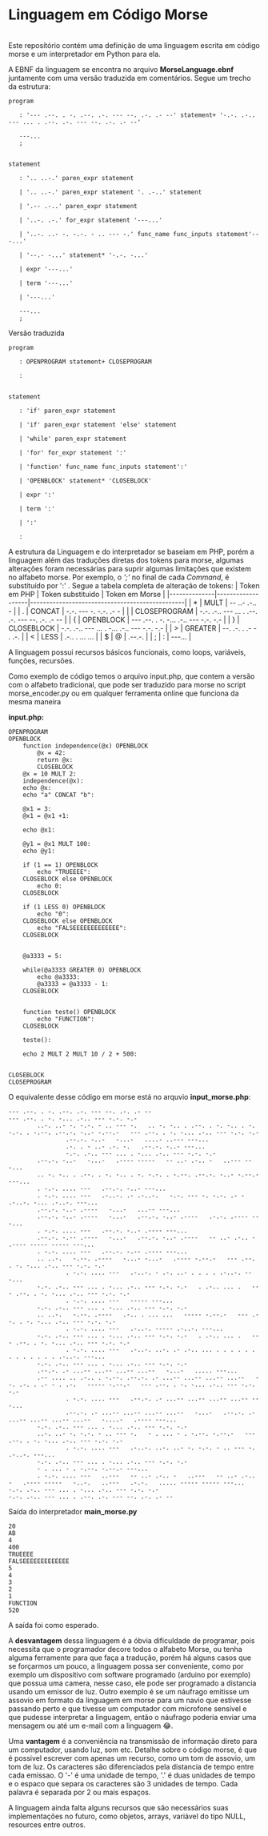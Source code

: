 # Linguagem em Código Morse
<br>
Este reposítório contém uma definição de uma linguagem escrita em código morse e um interpretador em Python para ela.

A EBNF da linguagem se encontra no arquivo **MorseLanguage.ebnf** juntamente com uma versão traduzida em comentários.
Segue um trecho da estrutura:
```
program

   : '--- .--. . -. .--. .-. --- --. .-. .- --' statement+ '-.-. .-.. --- ... . .--. .-. --- --. .-. .- --'

   ---...
   ;


statement

   : '.. ..-.' paren_expr statement

   | '.. ..-.' paren_expr statement '. .-..' statement

   | '.-- .-..' paren_expr statement

   | '..-. .-.' for_expr statement '---...'

   | '..-. ..- -. -.-. - .. --- -.' func_name func_inputs statement'---...'

   | '--.- -...' statement* '-.-. -...'

   | expr '---...'

   | term '---...'

   | '---...'

   ---...
   ;
```

Versão traduzida
```
program

   : OPENPROGRAM statement+ CLOSEPROGRAM

   :


statement

   : 'if' paren_expr statement

   | 'if' paren_expr statement 'else' statement

   | 'while' paren_expr statement

   | 'for' for_expr statement ':'

   | 'function' func_name func_inputs statement':'

   | 'OPENBLOCK' statement* 'CLOSEBLOCK'

   | expr ':'

   | term ':'

   | ':'

   :
```

A estrutura da Linguagem e do interpretador se baseiam em PHP, porém a linguagem além das traduções diretas dos tokens para morse, algumas alterações foram necessárias para suprir algumas limitações que existem no alfabeto morse. 
Por exemplo, o *';'* no final de cada *Command*, é substituído por ':' .
Segue a tabela completa de alteração de tokens:
| Token em PHP | Token substituido | Token em Morse                                 |
|--------------|-------------------|------------------------------------------------|
| *            | MULT              | -- ..- .-.. -                                  |
| .            | CONCAT            | -.-. --- -. -.-. .- -                          |
| <?php        | OPENPROGRAM       | --- .--. . -. .--. .-. --- --. .-. .- --       |
| ?>           | CLOSEPROGRAM      | -.-. .-.. --- ... . .--. .-. --- --. .-. .- -- |
| {            | OPENBLOCK         | --- .--. . -. -... .-.. --- -.-. -.-           |
| }            | CLOSEBLOCK        | -.-. .-.. --- ... . -... .-.. --- -.-. -.-     |
| >            | GREATER           | --. .-. . .- - . .-.                           |
| <            | LESS              | .-.. . ... ...                                 |
| $            | @                 | .--.-.                                         |
| ;            | :                 | ---...                                         |


A linguagem possui recursos básicos funcionais, como loops, variáveis, funções, recursões.

Como exemplo de código temos o arquivo input.php, que contem a versão com o alfabeto tradicional, que pode ser traduzido para morse no script morse_encoder.py ou em qualquer ferramenta online que funciona da mesma maneira

**input.php:**
```
OPENPROGRAM
OPENBLOCK
    function independence(@x) OPENBLOCK
        @x = 42:
        return @x:
        CLOSEBLOCK
    @x = 10 MULT 2:
    independence(@x):
    echo @x:
    echo "a" CONCAT "b":

    @x1 = 3:
    @x1 = @x1 +1:

    echo @x1:

    @y1 = @x1 MULT 100:
    echo @y1:

    if (1 == 1) OPENBLOCK
        echo "TRUEEEE":
    CLOSEBLOCK else OPENBLOCK
        echo 0:
    CLOSEBLOCK

    if (1 LESS 0) OPENBLOCK
        echo "0":
    CLOSEBLOCK else OPENBLOCK
        echo "FALSEEEEEEEEEEEEE":
    CLOSEBLOCK


    @a3333 = 5:

    while(@a3333 GREATER 0) OPENBLOCK
        echo @a3333:
        @a3333 = @a3333 - 1:
    CLOSEBLOCK


    function teste() OPENBLOCK
        echo "FUNCTION":
    CLOSEBLOCK

    teste():

    echo 2 MULT 2 MULT 10 / 2 + 500:


CLOSEBLOCK
CLOSEPROGRAM

```

O equivalente desse código em morse está no arquvio **input_morse.php**:
```
--- .--. . -. .--. .-. --- --. .-. .- -- 
--- .--. . -. -... .-.. --- -.-. -.- 
        ..-. ..- -. -.-. - .. --- -.   .. -. -.. . .--. . -. -.. . -. -.-. . -.--. .--.-. -..- -.--.-   --- .--. . -. -... .-.. --- -.-. -.- 
                .--.-. -..-   -...-   ....- ..--- ---... 
                .-. . - ..- .-. -.   .--.-. -..- ---... 
                -.-. .-.. --- ... . -... .-.. --- -.-. -.- 
        .--.-. -..-   -...-   .---- -----   -- ..- .-.. -   ..--- ---... 
        .. -. -.. . .--. . -. -.. . -. -.-. . -.--. .--.-. -..- -.--.- ---... 
        . -.-. .... ---   .--.-. -..- ---... 
        . -.-. .... ---   .-..-. .- .-..-.   -.-. --- -. -.-. .- -   .-..-. -... .-..-. ---... 
        .--.-. -..- .----   -...-   ...-- ---... 
        .--.-. -..- .----   -...-   .--.-. -..- .----   .-.-. .---- ---... 
        . -.-. .... ---   .--.-. -..- .---- ---... 
        .--.-. -.-- .----   -...-   .--.-. -..- .----   -- ..- .-.. -   .---- ----- ----- ---... 
        . -.-. .... ---   .--.-. -.-- .---- ---... 
        .. ..-.   -.--. .----   -...- -...-   .---- -.--.-   --- .--. . -. -... .-.. --- -.-. -.- 
                . -.-. .... ---   .-..-. - .-. ..- . . . . .-..-. ---... 
        -.-. .-.. --- ... . -... .-.. --- -.-. -.-   . .-.. ... .   --- .--. . -. -... .-.. --- -.-. -.- 
                . -.-. .... ---   ----- ---... 
        -.-. .-.. --- ... . -... .-.. --- -.-. -.- 
        .. ..-.   -.--. .----   .-.. . ... ...   ----- -.--.-   --- .--. . -. -... .-.. --- -.-. -.- 
                . -.-. .... ---   .-..-. ----- .-..-. ---... 
        -.-. .-.. --- ... . -... .-.. --- -.-. -.-   . .-.. ... .   --- .--. . -. -... .-.. --- -.-. -.- 
                . -.-. .... ---   .-..-. ..-. .- .-.. ... . . . . . . . . . . . . . .-..-. ---... 
        -.-. .-.. --- ... . -... .-.. --- -.-. -.- 
        .--.-. .- ...-- ...-- ...-- ...--   -...-   ..... ---... 
        .-- .... .. .-.. . -.--. .--.-. .- ...-- ...-- ...-- ...--   --. .-. . .- - . .-.   ----- -.--.-   --- .--. . -. -... .-.. --- -.-. -.- 
                . -.-. .... ---   .--.-. .- ...-- ...-- ...-- ...-- ---... 
                .--.-. .- ...-- ...-- ...-- ...--   -...-   .--.-. .- ...-- ...-- ...-- ...--   -....-   .---- ---... 
        -.-. .-.. --- ... . -... .-.. --- -.-. -.- 
        ..-. ..- -. -.-. - .. --- -.   - . ... - . -.--. -.--.-   --- .--. . -. -... .-.. --- -.-. -.- 
                . -.-. .... ---   .-..-. ..-. ..- -. -.-. - .. --- -. .-..-. ---... 
        -.-. .-.. --- ... . -... .-.. --- -.-. -.- 
        - . ... - . -.--. -.--.- ---... 
        . -.-. .... ---   ..---   -- ..- .-.. -   ..---   -- ..- .-.. -   .---- -----   -..-.   ..---   .-.-.   ..... ----- ----- ---... 
-.-. .-.. --- ... . -... .-.. --- -.-. -.- 
-.-. .-.. --- ... . .--. .-. --- --. .-. .- -- 
```

Saída do interpretador **main_morse.py**
```
20
AB
4
400
TRUEEEE
FALSEEEEEEEEEEEEE
5
4
3
2
1
FUNCTION
520
```
A saída foi como esperado.

A **desvantagem** dessa linguagem é a óbvia dificuldade de programar, pois necessita que o programador decore todos o alfabeto Morse, ou tenha alguma ferramente para que faça a tradução, porém há alguns casos que se forçarmos um pouco, a linguagem possa ser conveniente, como por exemplo um dispositivo com software programado (arduino por exemplo) que possua uma camera, nesse caso, ele pode ser programado a distancia usando um emissor de luz. Outro exemplo é se um náufrago emitisse um assovio em formato da linguagem em morse para um navio que estivesse passando perto e que tivesse um computador com microfone sensível e que pudesse interpretar a linguagem, então o náufrago poderia enviar uma mensagem ou até um e-mail com a linguagem 😂. 

Uma **vantagem** é a conveniência na transmissão de informação direto para um computador, usando luz, som etc.
Detalhe sobre o código morse, é que é possivel escrever com apenas um recurso, como um tom de assovio, um tom de luz. Os caracteres são diferenciados pela distancia de tempo entre cada emissao. O '-' é uma unidade de tempo, '.' é duas unidades de tempo e o espaco que separa os caracteres são 3 unidades de tempo. Cada palavra é separada por 2 ou mais espaços.

A linguagem ainda falta alguns recursos que são necessários suas implementações no futuro, como objetos, arrays, variável do tipo NULL, resources entre outros.




